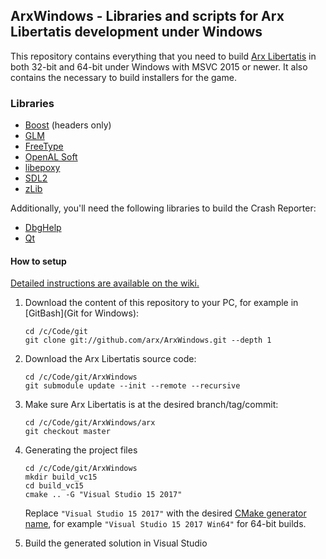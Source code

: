 ## ArxWindows - Libraries and scripts for Arx Libertatis development under Windows

This repository contains everything that you need to build [Arx Libertatis](http://arx-libertatis.org/) in both 32-bit and 64-bit under Windows with MSVC 2015 or newer.
It also contains the necessary to build installers for the game.


### Libraries

* [Boost](http://www.boost.org/) (headers only)
* [GLM](http://glm.g-truc.net/)
* [FreeType](http://www.freetype.org/)
* [OpenAL Soft](http://openal-soft.org/)
* [libepoxy](https://github.com/anholt/libepoxy)
* [SDL2](http://www.libsdl.org/)
* [zLib](http://zlib.net/)

Additionally, you'll need the following libraries to build the Crash Reporter:

* [DbgHelp](http://msdn.microsoft.com/en-us/windows/hardware/gg463009)
* [Qt](http://qt.nokia.com/)


#### How to setup

[Detailed instructions are available on the wiki.](http://wiki.arx-libertatis.org/Downloading_and_Compiling_under_Windows)

1. Download the content of this repository to your PC, for example in [GitBash](Git for Windows):

       cd /c/Code/git
       git clone git://github.com/arx/ArxWindows.git --depth 1

2. Download the Arx Libertatis source code:

       cd /c/Code/git/ArxWindows
       git submodule update --init --remote --recursive

3. Make sure Arx Libertatis is at the desired branch/tag/commit:

       cd /c/Code/git/ArxWindows/arx
       git checkout master

4. Generating the project files

       cd /c/Code/git/ArxWindows
       mkdir build_vc15
       cd build_vc15
       cmake .. -G "Visual Studio 15 2017"

   Replace `"Visual Studio 15 2017"` with the desired [CMake generator name](https://cmake.org/cmake/help/latest/manual/cmake-generators.7.html), for example `"Visual Studio 15 2017 Win64"` for 64-bit builds.

5. Build the generated solution in Visual Studio
